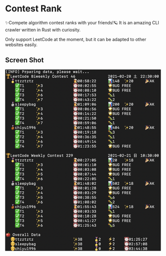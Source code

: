 # Contest Rank

✨Compete algorithm contest ranks with your friends!🪐 It is an amazing CLI crawler written in Rust with curiosity.

Only support LeetCode at the moment, but it can be adapted to other websites easily.

## Screen Shot

![Screen Shot](./doc/screenshot.png)